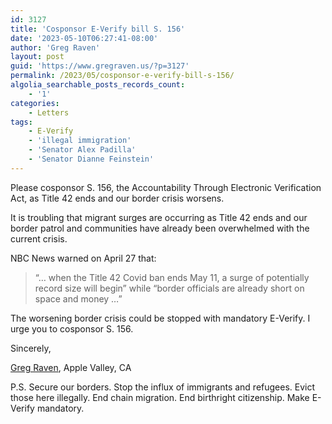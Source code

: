 ```yaml
---
id: 3127
title: 'Cosponsor E-Verify bill S. 156'
date: '2023-05-10T06:27:41-08:00'
author: 'Greg Raven'
layout: post
guid: 'https://www.gregraven.us/?p=3127'
permalink: /2023/05/cosponsor-e-verify-bill-s-156/
algolia_searchable_posts_records_count:
    - '1'
categories:
    - Letters
tags:
    - E-Verify
    - 'illegal immigration'
    - 'Senator Alex Padilla'
    - 'Senator Dianne Feinstein'
---
```


Please cosponsor S. 156, the Accountability Through Electronic Verification Act, as Title 42 ends and our border crisis worsens.

It is troubling that migrant surges are occurring as Title 42 ends and our border patrol and communities have already been overwhelmed with the current crisis.

NBC News warned on April 27 that:

> “… when the Title 42 Covid ban ends May 11, a surge of potentially record size will begin” while “border officials are already short on space and money …”

The worsening border crisis could be stopped with mandatory E-Verify. I urge you to cosponsor S. 156.

Sincerely,

[Greg Raven](https://www.gregraven.org/), Apple Valley, CA

P.S. Secure our borders. Stop the influx of immigrants and refugees. Evict those here illegally. End chain migration. End birthright citizenship. Make E-Verify mandatory.
